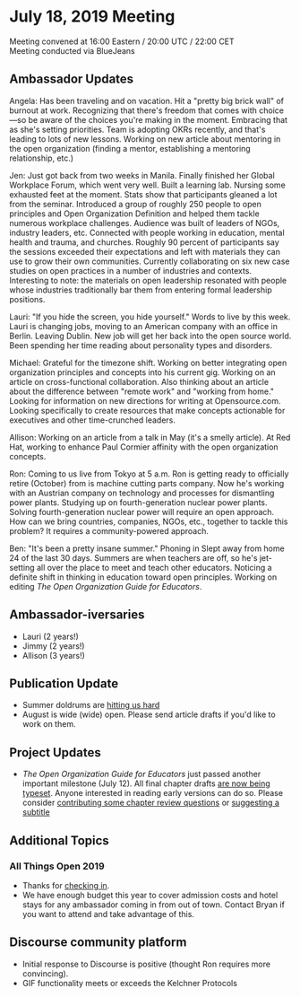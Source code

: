 # July 18, 2019 Meeting

Meeting convened at 16:00 Eastern / 20:00 UTC / 22:00 CET  
Meeting conducted via BlueJeans

## Ambassador Updates

Angela: Has been traveling and on vacation. Hit a "pretty big brick wall" of burnout at work. Recognizing that there's freedom that comes with choice—so be aware of the choices you're making in the moment. Embracing that as she's setting priorities. Team is adopting OKRs recently, and that's leading to lots of new lessons. Working on new article about mentoring in the open organization (finding a mentor, establishing a mentoring relationship, etc.)

Jen: Just got back from two weeks in Manila. Finally finished her Global Workplace Forum, which went very well. Built a learning lab. Nursing some exhausted feet at the moment. Stats show that participants gleaned a lot from the seminar. Introduced a group of roughly 250 people to open principles and Open Organization Definition and helped them tackle numerous workplace challenges. Audience was built of leaders of NGOs, industry leaders, etc. Connected with people working in education, mental health and trauma, and churches. Roughly 90 percent of participants say the sessions exceeded their expectations and left with materials they can use to grow their own communities. Currently collaborating on six new case studies on open practices in a number of industries and contexts. Interesting to note: the materials on open leadership resonated with people whose industries traditionally bar them from entering formal leadership positions.

Lauri: "If you hide the screen, you hide yourself." Words to live by this week. Lauri is changing jobs, moving to an American company with an office in Berlin. Leaving Dublin. New job will get her back into the open source world. Been spending her time reading about personality types and disorders.

Michael: Grateful for the timezone shift. Working on better integrating open organization principles and concepts into his current gig. Working on an article on cross-functional collaboration. Also thinking about an article about the difference between "remote work" and "working from home." Looking for information on new directions for writing at Opensource.com. Looking specifically to create resources that make concepts actionable for executives and other time-crunched leaders.

Allison: Working on an article from a talk in May (it's a smelly article). At Red Hat, working to enhance Paul Cormier affinity with the open organization concepts.

Ron: Coming to us live from Tokyo at 5 a.m. Ron is getting ready to officially retire (October) from is machine cutting parts company. Now he's working with an Austrian company on technology and processes for dismantling power plants. Studying up on fourth-generation nuclear power plants. Solving fourth-generation nuclear power will require an open approach. How can we bring countries, companies, NGOs, etc., together to tackle this problem? It requires a community-powered approach.

Ben: "It's been a pretty insane summer." Phoning in Slept away from home 24 of the last 30 days. Summers are when teachers are off, so he's jet-setting all over the place to meet and teach other educators. Noticing a definite shift in thinking in education toward open principles. Working on editing _The Open Organization Guide for Educators_.

## Ambassador-iversaries

- Lauri (2 years!)
- Jimmy (2 years!)
- Allison (3 years!)

## Publication Update

- Summer doldrums are [hitting us hard](https://github.com/open-organization-ambassadors/editorial/projects/1)
- August is wide (wide) open. Please send article drafts if you'd like to work on them.

## Project Updates

- _The Open Organization Guide for Educators_ just passed another important milestone (July 12). All final chapter drafts [are now being typeset](https://github.com/open-organization-ambassadors/open-org-educators-guide/projects/1). Anyone interested in reading early versions can do so. Please consider [contributing some chapter review questions](https://github.com/open-organization-ambassadors/open-org-educators-guide/raw/master/open_org_educators_guide_1_0.pdf) or [suggesting a subtitle](https://github.com/open-organization-ambassadors/open-org-educators-guide/issues/34)

## Additional Topics

### All Things Open 2019

- Thanks for [checking in](https://www.theopenorganization.community/t/all-things-open-2019/52).
- We have enough budget this year to cover admission costs and hotel stays for any ambassador coming in from out of town. Contact Bryan if you want to attend and take advantage of this.

## Discourse community platform

- Initial response to Discourse is positive (thought Ron requires more convincing).
- GIF functionality meets or exceeds the Kelchner Protocols

